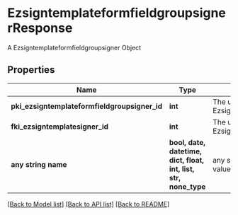 # EzsigntemplateformfieldgroupsignerResponse

A Ezsigntemplateformfieldgroupsigner Object

## Properties
Name | Type | Description | Notes
------------ | ------------- | ------------- | -------------
**pki_ezsigntemplateformfieldgroupsigner_id** | **int** | The unique ID of the Ezsigntemplateformfieldgroupsigner | 
**fki_ezsigntemplatesigner_id** | **int** | The unique ID of the Ezsigntemplatesigner | 
**any string name** | **bool, date, datetime, dict, float, int, list, str, none_type** | any string name can be used but the value must be the correct type | [optional]

[[Back to Model list]](../README.md#documentation-for-models) [[Back to API list]](../README.md#documentation-for-api-endpoints) [[Back to README]](../README.md)


